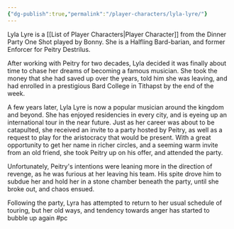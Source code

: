 ```yaml
---
{"dg-publish":true,"permalink":"/player-characters/lyla-lyre/"}
---
```


Lyla Lyre is a [[List of Player Characters\|Player Character]] from the Dinner Party One Shot played by Bonny. She is a Halfling Bard-barian, and former Enforcer for Peitry Destrilus. 

After working with Peitry for two decades, Lyla decided it was finally about time to chase her dreams of becoming a famous musician. She took the money that she had saved up over the years, told him she was leaving, and had enrolled in a prestigious Bard College in Tithapst by the end of the week.

A few years later, Lyla Lyre is now a popular musician around the kingdom and beyond. She has enjoyed residencies in every city, and is eyeing up an international tour in the near future. Just as her career was about to be catapulted, she received an invite to a party hosted by Peitry, as well as a request to play for the aristocracy that would be present. With a great opportunity to get her name in richer circles, and a seeming warm invite from an old friend, she took Peitry up on his offer, and attended the party.

Unfortunately, Peitry's intentions were leaning more in the direction of revenge, as he was furious at her leaving his team. His spite drove him to subdue her and hold her in a stone chamber beneath the party, until she broke out, and chaos ensued.

Following the party, Lyra has attempted to return to her usual schedule of touring, but her old ways, and tendency towards anger has started to bubble up again
#pc 